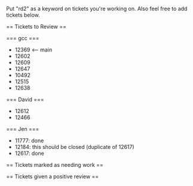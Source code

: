 Put "rd2" as a keyword on tickets you're working on.  Also feel free to add tickets below.

== Tickets to Review ==

=== gcc ===

 * 12369 <-- main
 * 12602
 * 12609
 * 12647
 * 10492
 * 12515
 * 12638

=== David ===

 * 12612
 * 12466 

=== Jen ===
 
 * 11777: done 
 * 12184: this should be closed (duplicate of 12617)
 * 12617: done

== Tickets marked as needing work ==

== Tickets given a positive review ==
